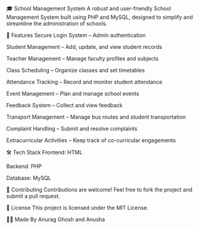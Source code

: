 🎓 School Management System
A robust and user-friendly School Management System built using PHP and MySQL, designed to simplify and streamline the administration of schools.

🚀 Features
Secure Login System – Admin authentication

Student Management – Add, update, and view student records

Teacher Management – Manage faculty profiles and subjects

Class Scheduling – Organize classes and set timetables

Attendance Tracking – Record and monitor student attendance

Event Management – Plan and manage school events

Feedback System – Collect and view feedback

Transport Management – Manage bus routes and student transportation

Complaint Handling – Submit and resolve complaints

Extracurricular Activities – Keep track of co-curricular engagements

🛠️ Tech Stack
Frontend: HTML

Backend: PHP

Database: MySQL

🤝 Contributing
Contributions are welcome!
Feel free to fork the project and submit a pull request.

📄 License
This project is licensed under the MIT License.

👨‍💻 Made By
Anurag Ghosh and Anusha

